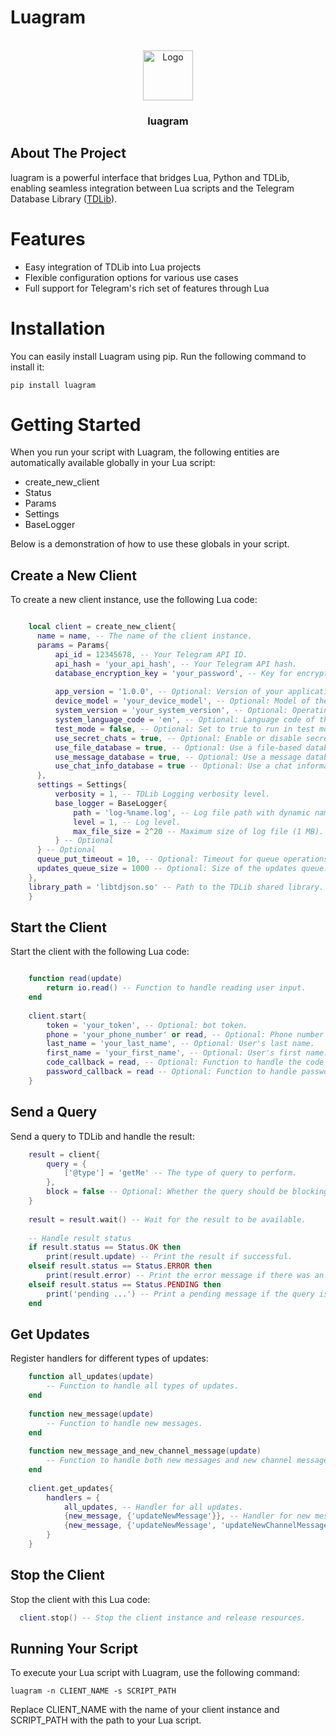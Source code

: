 
# Luagram


<!-- PROJECT LOGO -->
<br />
<div align="center">
  <a href="https://github.com/irmilad/luagram">
    <img src="logo/logo.png" alt="Logo" width="80" height="80">
  </a>

  <h3 align="center">luagram</h3>
</div>

## About The Project

luagram is a powerful interface that bridges Lua, Python and TDLib, enabling seamless integration between Lua scripts and the Telegram Database Library ([TDLib](https://github.com/tdlib/td)).

# Features
 - Easy integration of TDLib into Lua projects
 - Flexible configuration options for various use cases
 - Full support for Telegram's rich set of features through Lua


# Installation
You can easily install Luagram using pip. Run the following command to install it:

```
pip install luagram
```

# Getting Started

When you run your script with Luagram, the following entities are automatically available globally in your Lua script:

 - create_new_client
 - Status
 - Params
 - Settings
 - BaseLogger

Below is a demonstration of how to use these globals in your script.


## Create a New Client
To create a new client instance, use the following Lua code:

```lua

    local client = create_new_client{
      name = name, -- The name of the client instance.
      params = Params{
          api_id = 12345678, -- Your Telegram API ID.
          api_hash = 'your_api_hash', -- Your Telegram API hash.
          database_encryption_key = 'your_password', -- Key for encrypting the database.
    
          app_version = '1.0.0', -- Optional: Version of your application.
          device_model = 'your_device_model', -- Optional: Model of the device.
          system_version = 'your_system_version', -- Optional: Operating system version.
          system_language_code = 'en', -- Optional: Language code of the system.
          test_mode = false, -- Optional: Set to true to run in test mode.
          use_secret_chats = true, -- Optional: Enable or disable secret chats.
          use_file_database = true, -- Optional: Use a file-based database.
          use_message_database = true, -- Optional: Use a message database.
          use_chat_info_database = true -- Optional: Use a chat information database.
      },
      settings = Settings{
          verbosity = 1, -- TDLib Logging verbosity level.
          base_logger = BaseLogger{
              path = 'log-%name.log', -- Log file path with dynamic name.
              level = 1, -- Log level.
              max_file_size = 2^20 -- Maximum size of log file (1 MB).
          } -- Optional
      } -- Optional
      queue_put_timeout = 10, -- Optional: Timeout for queue operations.
      updates_queue_size = 1000 -- Optional: Size of the updates queue.
    },
    library_path = 'libtdjson.so' -- Path to the TDLib shared library.
    }
```


## Start the Client
Start the client with the following Lua code:

```lua

    function read(update)
        return io.read() -- Function to handle reading user input.
    end
    
    client.start{
        token = 'your_token', -- Optional: bot token.
        phone = 'your_phone_number' or read, -- Optional: Phone number or a function to read it.
        last_name = 'your_last_name', -- Optional: User's last name.
        first_name = 'your_first_name', -- Optional: User's first name.
        code_callback = read, -- Optional: Function to handle the code input.
        password_callback = read -- Optional: Function to handle password input.
    }

```

## Send a Query
Send a query to TDLib and handle the result:

```lua
    result = client{
        query = {
            ['@type'] = 'getMe' -- The type of query to perform.
        },
        block = false -- Optional: Whether the query should be blocking (default is true).
    }
    
    result = result.wait() -- Wait for the result to be available.
    
    -- Handle result status
    if result.status == Status.OK then
        print(result.update) -- Print the result if successful.
    elseif result.status == Status.ERROR then
        print(result.error) -- Print the error message if there was an error.
    elseif result.status == Status.PENDING then 
        print('pending ...') -- Print a pending message if the query is still processing.
    end
```


## Get Updates
Register handlers for different types of updates:

```lua
    function all_updates(update)
        -- Function to handle all types of updates.
    end 
    
    function new_message(update)
        -- Function to handle new messages.
    end
    
    function new_message_and_new_channel_message(update)
        -- Function to handle both new messages and new channel messages.
    end 
    
    client.get_updates{
        handlers = {
            all_updates, -- Handler for all updates.
            {new_message, {'updateNewMessage'}}, -- Handler for new messages.
            {new_message, {'updateNewMessage', 'updateNewChannelMessage'}} -- Handler for new messages and new channel messages.
        }
    }
```


## Stop the Client
Stop the client with this Lua code:

```lua
  client.stop() -- Stop the client instance and release resources.

```

## Running Your Script
To execute your Lua script with Luagram, use the following command:

```
luagram -n CLIENT_NAME -s SCRIPT_PATH

```
Replace CLIENT_NAME with the name of your client instance and SCRIPT_PATH with the path to your Lua script.

